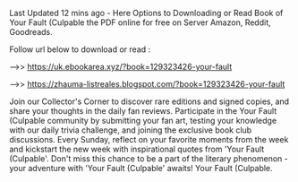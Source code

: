 Last Updated 12 mins ago - Here Options to Downloading or Read Book of Your Fault (Culpable the PDF online for free on Server Amazon, Reddit, Goodreads.
 
Follow url below to download or read :
 
-->> https://uk.ebookarea.xyz/?book=129323426-your-fault
 
-->> https://zhauma-listreales.blogspot.com/?book=129323426-your-fault
 
Join our Collector's Corner to discover rare editions and signed copies, and share your thoughts in the daily fan reviews.
Participate in the Your Fault (Culpable community by submitting your fan art, testing your knowledge with our daily trivia challenge, and joining the exclusive book club discussions.
Every Sunday, reflect on your favorite moments from the week and kickstart the new week with inspirational quotes from 'Your Fault (Culpable'. Don't miss this chance to be a part of the literary phenomenon - your adventure with 'Your Fault (Culpable' awaits! Your Fault (Culpable.
